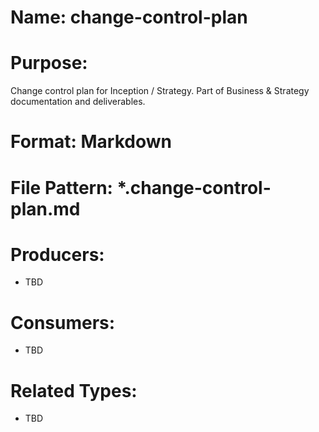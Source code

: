 # Name: change-control-plan

# Purpose:
Change control plan for Inception / Strategy. Part of Business & Strategy documentation and deliverables.

# Format: Markdown

# File Pattern: *.change-control-plan.md

# Producers:
- TBD

# Consumers:
- TBD

# Related Types:
- TBD
